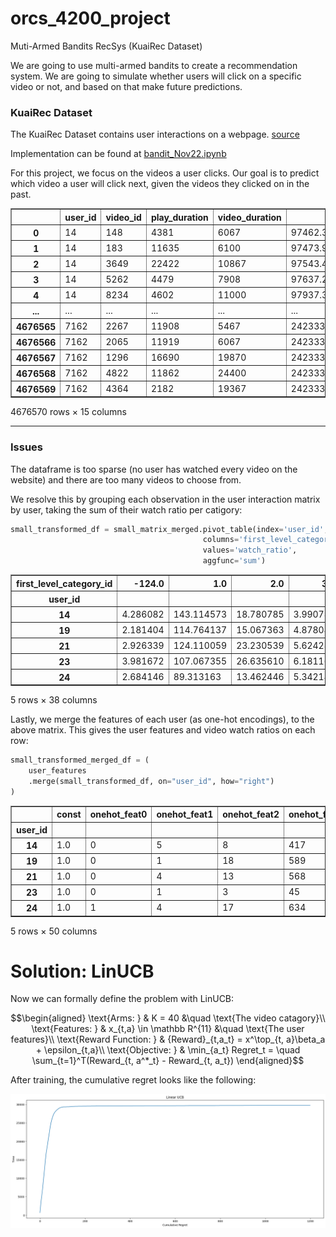 # orcs_4200_project
Muti-Armed Bandits RecSys (KuaiRec Dataset)

We are going to use multi-armed bandits to create a recommendation system. We are going to simulate whether users will click on a specific video or not, and based on that make future predictions.

### KuaiRec Dataset

The KuaiRec Dataset contains user interactions on a webpage. [source](https://kuairec.com/)

Implementation can be found at [bandit_Nov22.ipynb](./bandit_Nov22.ipynb)

For this project, we focus on the videos a user clicks.
Our goal is to predict which video a user will click next, given the videos they clicked on in the past.

 <div>
<table border="1" class="dataframe">
  <thead>
    <tr style="text-align: right;">
      <th></th>
      <th>user_id</th>
      <th>video_id</th>
      <th>play_duration</th>
      <th>video_duration</th>
      <th>time</th>
      <th>date</th>
      <th>timestamp</th>
      <th>watch_ratio</th>
      <th>first_level_category_id</th>
      <th>second_level_category_id</th>
      <th>third_level_category_id</th>
      <th>feat_1</th>
      <th>feat_2</th>
      <th>feat_3</th>
      <th>feat_4</th>
    </tr>
  </thead>
  <tbody>
    <tr>
      <th>0</th>
      <td>14</td>
      <td>148</td>
      <td>4381</td>
      <td>6067</td>
      <td>97462.318</td>
      <td>20200705.0</td>
      <td>1.593898e+09</td>
      <td>0.722103</td>
      <td>19.0</td>
      <td>744.0</td>
      <td>2636.0</td>
      <td>11</td>
      <td>28.0</td>
      <td>19.0</td>
      <td>0.0</td>
    </tr>
    <tr>
      <th>1</th>
      <td>14</td>
      <td>183</td>
      <td>11635</td>
      <td>6100</td>
      <td>97473.997</td>
      <td>20200705.0</td>
      <td>1.593898e+09</td>
      <td>1.907377</td>
      <td>28.0</td>
      <td>223.0</td>
      <td>-124.0</td>
      <td>28</td>
      <td>0.0</td>
      <td>0.0</td>
      <td>0.0</td>
    </tr>
    <tr>
      <th>2</th>
      <td>14</td>
      <td>3649</td>
      <td>22422</td>
      <td>10867</td>
      <td>97543.419</td>
      <td>20200705.0</td>
      <td>1.593898e+09</td>
      <td>2.063311</td>
      <td>28.0</td>
      <td>223.0</td>
      <td>1830.0</td>
      <td>9</td>
      <td>0.0</td>
      <td>0.0</td>
      <td>0.0</td>
    </tr>
    <tr>
      <th>3</th>
      <td>14</td>
      <td>5262</td>
      <td>4479</td>
      <td>7908</td>
      <td>97637.225</td>
      <td>20200705.0</td>
      <td>1.593898e+09</td>
      <td>0.566388</td>
      <td>5.0</td>
      <td>735.0</td>
      <td>-124.0</td>
      <td>25</td>
      <td>0.0</td>
      <td>0.0</td>
      <td>0.0</td>
    </tr>
    <tr>
      <th>4</th>
      <td>14</td>
      <td>8234</td>
      <td>4602</td>
      <td>11000</td>
      <td>97937.399</td>
      <td>20200705.0</td>
      <td>1.593899e+09</td>
      <td>0.418364</td>
      <td>6.0</td>
      <td>667.0</td>
      <td>2375.0</td>
      <td>6</td>
      <td>0.0</td>
      <td>0.0</td>
      <td>0.0</td>
    </tr>
    <tr>
      <th>...</th>
      <td>...</td>
      <td>...</td>
      <td>...</td>
      <td>...</td>
      <td>...</td>
      <td>...</td>
      <td>...</td>
      <td>...</td>
      <td>...</td>
      <td>...</td>
      <td>...</td>
      <td>...</td>
      <td>...</td>
      <td>...</td>
      <td>...</td>
    </tr>
    <tr>
      <th>4676565</th>
      <td>7162</td>
      <td>2267</td>
      <td>11908</td>
      <td>5467</td>
      <td>2423337.210</td>
      <td>20200801.0</td>
      <td>1.596224e+09</td>
      <td>2.178160</td>
      <td>25.0</td>
      <td>235.0</td>
      <td>1272.0</td>
      <td>25</td>
      <td>0.0</td>
      <td>0.0</td>
      <td>0.0</td>
    </tr>
    <tr>
      <th>4676566</th>
      <td>7162</td>
      <td>2065</td>
      <td>11919</td>
      <td>6067</td>
      <td>2423337.210</td>
      <td>20200801.0</td>
      <td>1.596224e+09</td>
      <td>1.964562</td>
      <td>29.0</td>
      <td>689.0</td>
      <td>2455.0</td>
      <td>9</td>
      <td>17.0</td>
      <td>0.0</td>
      <td>0.0</td>
    </tr>
    <tr>
      <th>4676567</th>
      <td>7162</td>
      <td>1296</td>
      <td>16690</td>
      <td>19870</td>
      <td>2423337.210</td>
      <td>20200801.0</td>
      <td>1.596224e+09</td>
      <td>0.839960</td>
      <td>1.0</td>
      <td>722.0</td>
      <td>2544.0</td>
      <td>1</td>
      <td>5.0</td>
      <td>0.0</td>
      <td>0.0</td>
    </tr>
    <tr>
      <th>4676568</th>
      <td>7162</td>
      <td>4822</td>
      <td>11862</td>
      <td>24400</td>
      <td>2423337.210</td>
      <td>20200801.0</td>
      <td>1.596224e+09</td>
      <td>0.486148</td>
      <td>9.0</td>
      <td>136.0</td>
      <td>-124.0</td>
      <td>9</td>
      <td>0.0</td>
      <td>0.0</td>
      <td>0.0</td>
    </tr>
    <tr>
      <th>4676569</th>
      <td>7162</td>
      <td>4364</td>
      <td>2182</td>
      <td>19367</td>
      <td>2423337.210</td>
      <td>20200801.0</td>
      <td>1.596224e+09</td>
      <td>0.112666</td>
      <td>25.0</td>
      <td>235.0</td>
      <td>-124.0</td>
      <td>25</td>
      <td>1.0</td>
      <td>0.0</td>
      <td>0.0</td>
    </tr>
  </tbody>
</table>
<p>4676570 rows × 15 columns</p>
</div> 

---

### Issues

The dataframe is too sparse (no user has watched every video on the website) and there are too many videos to choose from.

We resolve this by grouping each observation in the user interaction matrix by user, taking the sum of their watch ratio per catigory: 

```python
small_transformed_df = small_matrix_merged.pivot_table(index='user_id', 
                                           columns='first_level_category_id', 
                                           values='watch_ratio', 
                                           aggfunc='sum')  
```

<div>
<table border="1" class="dataframe">
  <thead>
    <tr style="text-align: right;">
      <th>first_level_category_id</th>
      <th>-124.0</th>
      <th>1.0</th>
      <th>2.0</th>
      <th>3.0</th>
      <th>4.0</th>
      <th>5.0</th>
      <th>6.0</th>
      <th>7.0</th>
      <th>8.0</th>
      <th>9.0</th>
      <th>...</th>
      <th>29.0</th>
      <th>31.0</th>
      <th>32.0</th>
      <th>33.0</th>
      <th>34.0</th>
      <th>35.0</th>
      <th>36.0</th>
      <th>37.0</th>
      <th>38.0</th>
      <th>39.0</th>
    </tr>
    <tr>
      <th>user_id</th>
      <th></th>
      <th></th>
      <th></th>
      <th></th>
      <th></th>
      <th></th>
      <th></th>
      <th></th>
      <th></th>
      <th></th>
      <th></th>
      <th></th>
      <th></th>
      <th></th>
      <th></th>
      <th></th>
      <th></th>
      <th></th>
      <th></th>
      <th></th>
      <th></th>
    </tr>
  </thead>
  <tbody>
    <tr>
      <th>14</th>
      <td>4.286082</td>
      <td>143.114573</td>
      <td>18.780785</td>
      <td>3.990782</td>
      <td>23.204983</td>
      <td>127.466564</td>
      <td>226.189900</td>
      <td>154.046108</td>
      <td>274.076947</td>
      <td>104.960823</td>
      <td>...</td>
      <td>29.057355</td>
      <td>53.299769</td>
      <td>28.284356</td>
      <td>86.550536</td>
      <td>189.378020</td>
      <td>34.154832</td>
      <td>5.654891</td>
      <td>10.072252</td>
      <td>2.747260</td>
      <td>16.204715</td>
    </tr>
    <tr>
      <th>19</th>
      <td>2.181404</td>
      <td>114.764137</td>
      <td>15.067363</td>
      <td>4.878045</td>
      <td>26.105601</td>
      <td>110.512886</td>
      <td>184.396166</td>
      <td>125.246851</td>
      <td>260.217647</td>
      <td>91.961913</td>
      <td>...</td>
      <td>25.413421</td>
      <td>46.104619</td>
      <td>25.111988</td>
      <td>78.931972</td>
      <td>143.146660</td>
      <td>34.819603</td>
      <td>5.125674</td>
      <td>7.942315</td>
      <td>1.003059</td>
      <td>6.220014</td>
    </tr>
    <tr>
      <th>21</th>
      <td>2.926339</td>
      <td>124.110059</td>
      <td>23.230539</td>
      <td>5.624282</td>
      <td>27.482122</td>
      <td>130.194884</td>
      <td>240.155861</td>
      <td>142.008902</td>
      <td>289.964595</td>
      <td>93.602000</td>
      <td>...</td>
      <td>25.204688</td>
      <td>49.205301</td>
      <td>24.432978</td>
      <td>84.570179</td>
      <td>155.033386</td>
      <td>33.616927</td>
      <td>6.429626</td>
      <td>10.021961</td>
      <td>1.276294</td>
      <td>6.761944</td>
    </tr>
    <tr>
      <th>23</th>
      <td>3.981672</td>
      <td>107.067355</td>
      <td>26.635610</td>
      <td>6.181167</td>
      <td>20.649301</td>
      <td>131.889982</td>
      <td>191.524655</td>
      <td>154.143455</td>
      <td>317.001194</td>
      <td>124.566335</td>
      <td>...</td>
      <td>31.547009</td>
      <td>41.461490</td>
      <td>28.913310</td>
      <td>95.215205</td>
      <td>150.692951</td>
      <td>53.090773</td>
      <td>5.192854</td>
      <td>11.549175</td>
      <td>1.235337</td>
      <td>5.550794</td>
    </tr>
    <tr>
      <th>24</th>
      <td>2.684146</td>
      <td>89.313163</td>
      <td>13.462446</td>
      <td>5.342142</td>
      <td>26.527966</td>
      <td>132.614202</td>
      <td>178.508812</td>
      <td>113.466052</td>
      <td>323.619663</td>
      <td>91.335295</td>
      <td>...</td>
      <td>18.917689</td>
      <td>47.151678</td>
      <td>23.701717</td>
      <td>76.580128</td>
      <td>136.945069</td>
      <td>28.144926</td>
      <td>4.843280</td>
      <td>12.512766</td>
      <td>1.326224</td>
      <td>8.001600</td>
    </tr>
  </tbody>
</table>
<p>5 rows × 38 columns</p>
</div>

Lastly, we merge the features of each user (as one-hot encodings), to the above matrix.
This gives the user features and video watch ratios on each row:


```python
small_transformed_merged_df = (
    user_features
    .merge(small_transformed_df, on="user_id", how="right")
)
```

<div>
<table border="1" class="dataframe">
  <thead>
    <tr style="text-align: right;">
      <th></th>
      <th>const</th>
      <th>onehot_feat0</th>
      <th>onehot_feat1</th>
      <th>onehot_feat2</th>
      <th>onehot_feat3</th>
      <th>onehot_feat5</th>
      <th>onehot_feat6</th>
      <th>onehot_feat7</th>
      <th>onehot_feat8</th>
      <th>onehot_feat9</th>
      <th>...</th>
      <th>29.0</th>
      <th>31.0</th>
      <th>32.0</th>
      <th>33.0</th>
      <th>34.0</th>
      <th>35.0</th>
      <th>36.0</th>
      <th>37.0</th>
      <th>38.0</th>
      <th>39.0</th>
    </tr>
    <tr>
      <th>user_id</th>
      <th></th>
      <th></th>
      <th></th>
      <th></th>
      <th></th>
      <th></th>
      <th></th>
      <th></th>
      <th></th>
      <th></th>
      <th></th>
      <th></th>
      <th></th>
      <th></th>
      <th></th>
      <th></th>
      <th></th>
      <th></th>
      <th></th>
      <th></th>
      <th></th>
    </tr>
  </thead>
  <tbody>
    <tr>
      <th>14</th>
      <td>1.0</td>
      <td>0</td>
      <td>5</td>
      <td>8</td>
      <td>417</td>
      <td>0</td>
      <td>1</td>
      <td>3</td>
      <td>297</td>
      <td>4</td>
      <td>...</td>
      <td>29.057355</td>
      <td>53.299769</td>
      <td>28.284356</td>
      <td>86.550536</td>
      <td>189.378020</td>
      <td>34.154832</td>
      <td>5.654891</td>
      <td>10.072252</td>
      <td>2.747260</td>
      <td>16.204715</td>
    </tr>
    <tr>
      <th>19</th>
      <td>1.0</td>
      <td>0</td>
      <td>1</td>
      <td>18</td>
      <td>589</td>
      <td>0</td>
      <td>1</td>
      <td>7</td>
      <td>227</td>
      <td>3</td>
      <td>...</td>
      <td>25.413421</td>
      <td>46.104619</td>
      <td>25.111988</td>
      <td>78.931972</td>
      <td>143.146660</td>
      <td>34.819603</td>
      <td>5.125674</td>
      <td>7.942315</td>
      <td>1.003059</td>
      <td>6.220014</td>
    </tr>
    <tr>
      <th>21</th>
      <td>1.0</td>
      <td>0</td>
      <td>4</td>
      <td>13</td>
      <td>568</td>
      <td>0</td>
      <td>0</td>
      <td>13</td>
      <td>292</td>
      <td>4</td>
      <td>...</td>
      <td>25.204688</td>
      <td>49.205301</td>
      <td>24.432978</td>
      <td>84.570179</td>
      <td>155.033386</td>
      <td>33.616927</td>
      <td>6.429626</td>
      <td>10.021961</td>
      <td>1.276294</td>
      <td>6.761944</td>
    </tr>
    <tr>
      <th>23</th>
      <td>1.0</td>
      <td>0</td>
      <td>1</td>
      <td>3</td>
      <td>45</td>
      <td>0</td>
      <td>0</td>
      <td>13</td>
      <td>148</td>
      <td>6</td>
      <td>...</td>
      <td>31.547009</td>
      <td>41.461490</td>
      <td>28.913310</td>
      <td>95.215205</td>
      <td>150.692951</td>
      <td>53.090773</td>
      <td>5.192854</td>
      <td>11.549175</td>
      <td>1.235337</td>
      <td>5.550794</td>
    </tr>
    <tr>
      <th>24</th>
      <td>1.0</td>
      <td>1</td>
      <td>4</td>
      <td>17</td>
      <td>634</td>
      <td>0</td>
      <td>1</td>
      <td>0</td>
      <td>64</td>
      <td>5</td>
      <td>...</td>
      <td>18.917689</td>
      <td>47.151678</td>
      <td>23.701717</td>
      <td>76.580128</td>
      <td>136.945069</td>
      <td>28.144926</td>
      <td>4.843280</td>
      <td>12.512766</td>
      <td>1.326224</td>
      <td>8.001600</td>
    </tr>
  </tbody>
</table>
<p>5 rows × 50 columns</p>
</div>

# Solution: LinUCB

Now we can formally define the problem with LinUCB:

```math
\begin{aligned}
\text{Arms: } & K           = 40 &\quad \text{The video catagory}\\
\text{Features: } & x_{t,a} \in \mathbb R^{11} &\quad \text{The user features}\\
\text{Reward Function: } & {Reward}_{t,a_t}  = x^\top_{t, a}\beta_a + \epsilon_{t,a}\\
\text{Objective: } & \min_{a_t} Regret_t  = \quad \sum_{t=1}^T(Reward_{t, a^*_t} - Reward_{t, a_t})
\end{aligned}
```

After training, the cumulative regret looks like the following:

![./regret_plot.png](regret_plot.png)